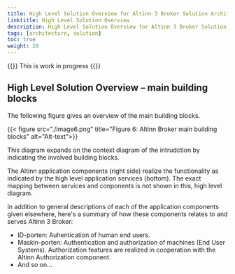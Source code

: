 ```yaml
---
title: High Level Solution Overview for Altinn 3 Broker Solution Architecture (managed file transfers)
linktitle: High Level Solution Overview
description: High Level Solution Overview for Altinn 3 Broker Solution Architecture (managed file transfers)
tags: [architecture, solution]
toc: true
weight: 20
---
```


{{<notice warning>}} <!-- info -->
This is work in progress
{{</notice>}}


## High Level Solution Overview – main building blocks

The following figure gives an overview of the main building blocks.

{{< figure src="./image6.png" title="Figure 6: Altinn Broker main building blocks" alt="Alt-text">}}

This diagram expands on the context diagram of the intrudction by indicating the involved building blocks.
<!--
[context diagram](../../1.%20Introduction/image2.png) of 
the [introduction](../../1.%20Introduction/_index.en.md) by indicating the involved building blocks. 
-->

The Altinn application components (right side) realize the functionality as indicated by the 
high level application services (bottom). The exact mapping between services and conponents is not shown in this, high level diagram.

In addition to general descriptions of each of the application components given elsewhere, 
here's a summary of how these components relates to and serves Altinn 3 Broker:

* ID-porten: Auhentication of human end users.
* Maskin-porten: Authentication and authorization of machines (End User Systems). 
  Authorization features are realized in cooperation with the Altinn Authorization component.
* And so on...






